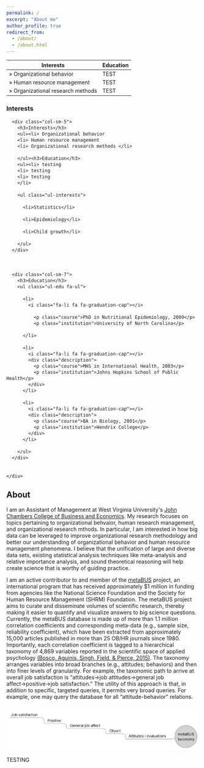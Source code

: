 ```yaml
---
permalink: /
excerpt: "About me"
author_profile: true
redirect_from: 
  - /about/
  - /about.html
---
```


| Interests | Education |
| ------------- | ------------- |
| &#187; Organizational behavior  | TEST |
| &#187; Human resource management  | TEST |
| &#187; Organizational research methods  | TEST |

<h3>Interests</h3>


<section>

<div class="row">
      
      <div class="col-sm-5">
        <h3>Interests</h3>
        <ul><li> Organizational behavior
        <li> Human resource management
        <li> Organizational research methods </li>
        
        </ul><h3>Education</h3>
        <ul><li> testing
        <li> testing
        <li> testing
        </li>
        
        <ul class="ul-interests">
          
          <li>Statistics</li>
          
          <li>Epidemiology</li>
          
          <li>Child growth</li>
          
        </ul>
      </div>
      

      
      <div class="col-sm-7">
        <h3>Education</h3>
        <ul class="ul-edu fa-ul">
          
          <li>
            <i class="fa-li fa fa-graduation-cap"></i>
            
              <p class="course">PhD in Nutritional Epidemiology, 2009</p>
              <p class="institution">University of North Carolina</p>
            
          </li>
          
          <li>
            <i class="fa-li fa fa-graduation-cap"></i>
            <div class="description">
              <p class="course">MHS in International Health, 2003</p>
              <p class="institution">Johns Hopkins School of Public Health</p>
            </div>
          </li>
          
          <li>
            <i class="fa-li fa fa-graduation-cap"></i>
            <div class="description">
              <p class="course">BA in Biology, 2001</p>
              <p class="institution">Hendrix College</p>
            </div>
          </li>
          
        </ul>
      </div>
      

    </div>

  </section>

## About

I am an Assistant of Management at West Virginia University's <a href="https://business.wvu.edu">John Chambers College of Business and Economics</a>. My research focuses on topics pertaining to organizational behvaior, human research management, and organizational research mthods. In particular, I am interested in how big data can be leveraged to improve organizational research methodology and better our understanding of organizational behavior and human resource management phenomena. I believe that the unification of large and diverse data sets, existing statistical analysis techniques like meta-analysis and relative importance analysis, and sound theoretical reasoning will help create science that is worthy of guiding practice.

I am an active contributor to and member of the <a href="https://metaBUS.org">metaBUS</a> project, an international program that has received approximately $1 million in funding from agencies like the National Science Foundation and the Society for Human Resource Management (SHRM) Foundation. The metaBUS project aims to curate and disseminate volumes of scientific research, thereby making it easier to quantify and visualize answers to big science questions. Currently, the metaBUS database is made up of more than 1.1 million correlation coefficients and corresponding meta-data (e.g., sample size, reliability coefficient), which have been extracted from approximately 15,000 articles published in more than 25 OB/HR journals since 1980. Importantly, each correlation coefficient is tagged to a hierarchical taxonomy of 4,869 variables reported in the scientific space of applied psychology <a href="http://dx.doi.org/10.1037/a0038047">(Bosco, Aguinis, Singh, Field, & Pierce, 2015)</a>. The taxonomy arranges variables into broad branches (e.g., attitudes; behaviors) and then into finer levels of granularity. For example, the taxonomic path to arrive at overall job satisfaction is “attitudes&#8594;job attitudes&#8594;general job affect&#8594;positive&#8594;job satisfaction.” The utility of this approach is that, in addition to specific, targeted queries, it permits very broad queries. For example, one may query the database for all “attitude-behavior” relations. 

<img src= '/images/metabusTaxonomy.PNG'>

TESTING
